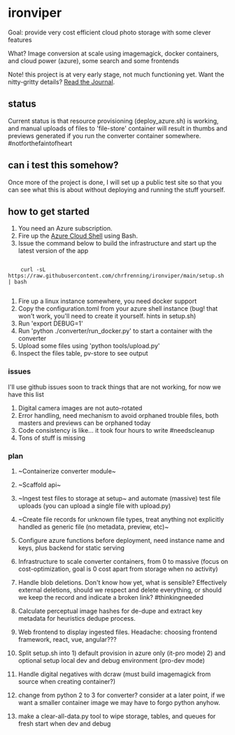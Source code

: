 # ironviper

Goal: provide very cost efficient cloud photo storage with some clever features

What? Image conversion at scale using imagemagick, docker containers, and cloud power (azure), some search and some frontends

Note! this project is at very early stage, not much functioning yet. Want the nitty-gritty details? [Read the Journal](https://github.com/chrfrenning/ironviper/wiki/Journal).


## status

Current status is that resource provisioning (deploy_azure.sh) is working, and manual uploads of files to 'file-store' container will result in thumbs and previews generated if you run the converter container somewhere. #notforthefaintofheart


## can i test this somehow?

Once more of the project is done, I will set up a public test site so that you can see what this is about without
deploying and running the stuff yourself.


## how to get started

1. You need an Azure subscription.
1. Fire up the [Azure Cloud Shell](https://shell.azure.com/) using Bash.
1. Issue the command below to build the infrastructure and start up the latest version of the app

```
    
    curl -sL https://raw.githubusercontent.com/chrfrenning/ironviper/main/setup.sh | bash 
    
```

1. Fire up a linux instance somewhere, you need docker support
1. Copy the configuration.toml from your azure shell instance (bug! that won't work, you'll need to create it yourself. hints in setup.sh)
1. Run 'export DEBUG=1'
1. Run 'python ./converter/run_docker.py' to start a container with the converter
1. Upload some files using 'python tools/upload.py'
1. Inspect the files table, pv-store to see output


### issues

I'll use github issues soon to track things that are not working, for now we have this list

1. Digital camera images are not auto-rotated
1. Error handling, need mechanism to avoid orphaned trouble files, both masters and previews can be orphaned today
1. Code consistency is like... it took four hours to write #needscleanup
1. Tons of stuff is missing


### plan

1. ~Containerize converter module~
1. ~Scaffold api~
1. ~Ingest test files to storage at setup~ and automate (massive) test file uploads (you can upload a single file with upload.py)
1. ~Create file records for unknown file types, treat anything not explicitly handled as generic file (no metadata, preview, etc)~
1. Configure azure functions before deployment, need instance name and keys, plus backend for static serving
1. Infrastructure to scale converter containers, from 0 to massive (focus on cost-optimization, goal is 0 cost apart from storage when no activity)
1. Handle blob deletions. Don't know how yet, what is sensible? Effectively external deletions, should we respect and delete everything, or should we keep the record and indicate a broken link? #thinkingneeded
1. Calculate perceptual image hashes for de-dupe and extract key metadata for heuristics dedupe process.

1. Web frontend to display ingested files. Headache: choosing frontend framework, react, vue, angular???
1. Split setup.sh into 1) default provision in azure only (it-pro mode) 2) and optional setup local dev and debug environment (pro-dev mode)
1. Handle digital negatives with dcraw (must build imagemagick from source when creating container?)
1. change from python 2 to 3 for converter? consider at a later point, if we want a smaller container image we may have to forgo python anyhow.
1. make a clear-all-data.py tool to wipe storage, tables, and queues for fresh start when dev and debug
